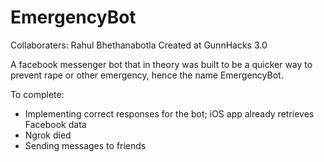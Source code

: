# EmergencyBot
Collaboraters: Rahul Bhethanabotla
Created at GunnHacks 3.0

A facebook messenger bot that in theory was built to be a quicker way to prevent rape or other emergency, hence the name EmergencyBot. 

To complete: 
- Implementing correct responses for the bot; iOS app already retrieves Facebook data
- Ngrok died
- Sending messages to friends
